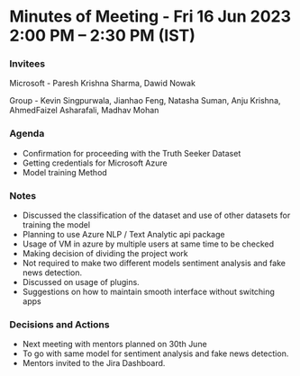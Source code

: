 # Minutes of Meeting - Fri 16 Jun 2023 2:00 PM – 2:30 PM (IST)

### Invitees 
Microsoft - Paresh Krishna Sharma,
Dawid Nowak

Group - 
    Kevin Singpurwala,
    Jianhao Feng,
    Natasha Suman,
    Anju Krishna,
    AhmedFaizel Asharafali,
    Madhav Mohan
    
### Agenda
- Confirmation for proceeding with the Truth Seeker Dataset
- Getting credentials for Microsoft Azure
- Model training Method


### Notes
- Discussed the classification of the dataset and use of other datasets for training the model
- Planning to use Azure NLP / Text Analytic api package
- Usage of VM in azure by multiple users at same time to be checked
- Making decision of dividing the project work
- Not required to make two different models sentiment analysis and fake news detection.
- Discussed on usage of plugins.
- Suggestions on how to maintain smooth interface without switching apps


### Decisions and Actions
- Next meeting with mentors planned on 30th June
- To go with same model for sentiment analysis and fake news detection.
- Mentors invited to the Jira Dashboard.
